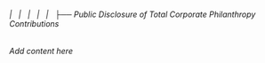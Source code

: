 ###### |   |   |   |   |   ├── Public Disclosure of Total Corporate Philanthropy Contributions

*Add content here*